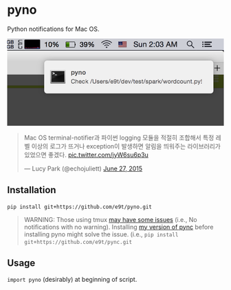 # pyno

Python notifications for Mac OS.

![](images/screenshot.png)

<blockquote class="twitter-tweet" data-cards="hidden" lang="en"><p lang="ko" dir="ltr">Mac OS terminal-notifier과 파이썬 logging 모듈을 적절히 조합해서 특정 레벨 이상의 로그가 뜨거나 exception이 발생하면 알림을 띄워주는 라이브러리가 있었으면 좋겠다. <a href="http://t.co/jyW6su6p3u">pic.twitter.com/jyW6su6p3u</a></p>&mdash; Lucy Park (@echojuliett) <a href="https://twitter.com/echojuliett/status/614740315816116224">June 27, 2015</a></blockquote>
<script async src="//platform.twitter.com/widgets.js" charset="utf-8"></script>

## Installation

    pip install git+https://github.com/e9t/pyno.git

> WARNING: Those using tmux [may have some issues](https://github.com/SeTeM/pync/issues/22) (i.e., No notifications with no warning). Installing [my version of pync](https://github.com/e9t/pync) before installing pyno might solve the issue. (i.e., `pip install git+https://github.com/e9t/pync.git`

## Usage

`import pyno` (desirably) at beginning of script.
